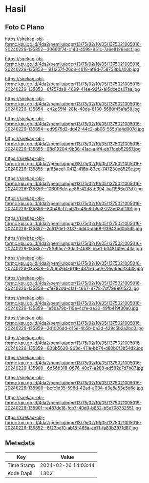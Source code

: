 # Hasil

## Foto C Plano

https://sirekap-obj-formc.kpu.go.id/4da2/pemilu/pdpr/13/75/02/10/05/1375021005016-20240226-135852--30660f74-c140-4598-951c-7a6e8126edcf.jpg

https://sirekap-obj-formc.kpu.go.id/4da2/pemilu/pdpr/13/75/02/10/05/1375021005016-20240226-135853--1911257f-26c8-4018-af8d-758758bba00b.jpg

https://sirekap-obj-formc.kpu.go.id/4da2/pemilu/pdpr/13/75/02/10/05/1375021005016-20240226-135853--8f257da8-4699-41ee-92f2-a15dceda07aa.jpg

https://sirekap-obj-formc.kpu.go.id/4da2/pemilu/pdpr/13/75/02/10/05/1375021005016-20240226-135854--c42c65f4-28fc-48da-8130-5680f45a1a58.jpg

https://sirekap-obj-formc.kpu.go.id/4da2/pemilu/pdpr/13/75/02/10/05/1375021005016-20240226-135854--ed9975d2-dd42-44c2-ab06-555b1e4d007d.jpg

https://sirekap-obj-formc.kpu.go.id/4da2/pemilu/pdpr/13/75/02/10/05/1375021005016-20240226-135855--98d19204-9b38-41ac-a4f4-eb7fdeb52957.jpg

https://sirekap-obj-formc.kpu.go.id/4da2/pemilu/pdpr/13/75/02/10/05/1375021005016-20240226-135855--af85acef-0412-416b-83ed-747230e8529c.jpg

https://sirekap-obj-formc.kpu.go.id/4da2/pemilu/pdpr/13/75/02/10/05/1375021005016-20240226-135856--106006dc-ae86-42d8-b394-baf1986e03d7.jpg

https://sirekap-obj-formc.kpu.go.id/4da2/pemilu/pdpr/13/75/02/10/05/1375021005016-20240226-135856--80b49cf7-a97b-48e8-b5a3-273e63df1f91.jpg

https://sirekap-obj-formc.kpu.go.id/4da2/pemilu/pdpr/13/75/02/10/05/1375021005016-20240226-135857--2c5170e1-3187-4dd4-aa68-93943bd0b5d5.jpg

https://sirekap-obj-formc.kpu.go.id/4da2/pemilu/pdpr/13/75/02/10/05/1375021005016-20240226-135857--75f095c7-3da3-4b88-b5e1-b048149ec43a.jpg

https://sirekap-obj-formc.kpu.go.id/4da2/pemilu/pdpr/13/75/02/10/05/1375021005016-20240226-135858--52585264-6119-437b-bcee-79ea9ec33438.jpg

https://sirekap-obj-formc.kpu.go.id/4da2/pemilu/pdpr/13/75/02/10/05/1375021005016-20240226-135858--cfe782dd-c1a1-4667-8778-7cf798901522.jpg

https://sirekap-obj-formc.kpu.go.id/4da2/pemilu/pdpr/13/75/02/10/05/1375021005016-20240226-135859--1e5ba79b-119e-4cfe-aa30-49fb419f30a0.jpg

https://sirekap-obj-formc.kpu.go.id/4da2/pemilu/pdpr/13/75/02/10/05/1375021005016-20240226-135859--2d1006dd-d15e-4b5b-ba3d-429c5b2a2bd3.jpg

https://sirekap-obj-formc.kpu.go.id/4da2/pemilu/pdpr/13/75/02/10/05/1375021005016-20240226-135859--808b5628-963d-411e-bb74-d80b0f3b54d2.jpg

https://sirekap-obj-formc.kpu.go.id/4da2/pemilu/pdpr/13/75/02/10/05/1375021005016-20240226-135900--6d56b318-0676-40c7-a288-ad582c7d7b87.jpg

https://sirekap-obj-formc.kpu.go.id/4da2/pemilu/pdpr/13/75/02/10/05/1375021005016-20240226-135900--bcfc1d35-596d-42ad-a004-d3e8e53e5d6e.jpg

https://sirekap-obj-formc.kpu.go.id/4da2/pemilu/pdpr/13/75/02/10/05/1375021005016-20240226-135901--e487dc18-fcb7-40d0-b852-b5e708732551.jpg

https://sirekap-obj-formc.kpu.go.id/4da2/pemilu/pdpr/13/75/02/10/05/1375021005016-20240226-135852--6f23be10-ab18-465a-ae7f-fa83b2971d87.jpg


## Metadata

| Key        | Value               |
| ---------- | ------------------- |
| Time Stamp | 2024-02-26 14:03:44 |
| Kode Dapil | 1302                |



